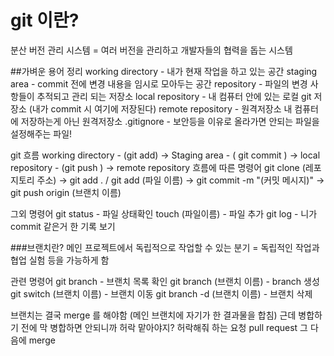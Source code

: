 # git 이란? 
분산 버전 관리 시스템 = 여러 버전을 관리하고 개발자들의 협력을 돕는 시스템

##가벼운 용어 정리 
working directory - 내가 현재 작업을 하고 있는 공간
staging area - commit 전에 변경 내용을 임시로 모아두는 공간
repository - 파일의 변경 사항들이 추적되고 관리 되는 저장소 
local repository - 내 컴퓨터 안에 있는 로컬 git 저장소 (내가 commit 시 여기에 저장된다)
remote repository - 원격저장소 내 컴퓨터에 저장하는게 아닌 원격저장소 
.gitignore - 보안등을 이유로 올라가면 안되는 파일을 설정해주는 파일!



git 흐름 
 working directory - (git add) -> Staging area - ( git commit ) -> local repository - (git push ) -> remote repository
흐름에 따른 명령어
git clone (레포지토리 주소)   -> git add . / git add (파일 이름)  -> git commit -m "(커밋 메시지)" -> git push origin (브랜치 이름)

그외 명령어
git status - 파일 상태확인 
touch (파일이름) - 파일 추가 
git log  - 니가 commit 같은거 한 기록 보기

###브랜치란?
메인 프로젝트에서 독립적으로 작업할 수 있는 분기 = 독립적인 작업과 협업 실험 등을 가능하게 함

관련 명령어
git branch - 브랜치 목록 확인
git branch (브랜치 이름)  - branch 생성
git switch (브랜치 이름) - 브랜치 이동
git branch -d (브랜치 이름) - 브랜치 삭제 

브랜치는 결국 merge 를 해야함 (메인 브랜치에 자기가 한 결과물을 합침) 근데 병합하기 전에 막 병합하면 안되니까 허락 맡아야지?
허락해줘 하는 요청 pull request  그 다음에 merge 
